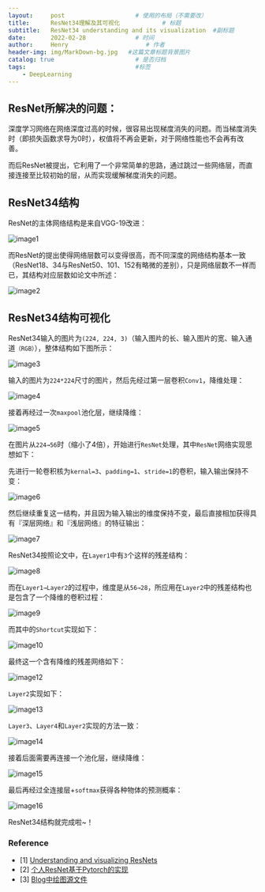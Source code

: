 ```yaml
---
layout:     post                    # 使用的布局（不需要改）
title:      ResNet34理解及其可视化            # 标题 
subtitle:   ResNet34 understanding and its visualization  #副标题
date:       2022-02-28              # 时间
author:     Henry                      # 作者
header-img: img/MarkDown-bg.jpg   #这篇文章标题背景图片
catalog: true                       # 是否归档
tags:                               #标签
    - DeepLearning
---
```


## ResNet所解决的问题：

深度学习网络在网络深度过高的时候，很容易出现梯度消失的问题。而当梯度消失时（即损失函数求导为0时），权值将不再会更新，对于网络性能也不会再有改善。

而后ResNet被提出，它利用了一个非常简单的思路，通过跳过一些网络层，而直接连接至比较初始的层，从而实现缓解梯度消失的问题。

## ResNet34结构

ResNet的主体网络结构是来自VGG-19改进：

![image1](https://tva1.sinaimg.cn/large/e6c9d24egy1gzt2z8rjc3j20u01v5thw.jpg)

而ResNet的提出使得网络层数可以变得很高，而不同深度的网络结构基本一致（ResNet18、34与ResNet50、101、152有略微的差别），只是网络层数不一样而已，其结构对应层数如论文中所述：

![image2](https://tva1.sinaimg.cn/large/e6c9d24egy1gzt2zd7520j21wh0u0qbs.jpg)

## ResNet34结构可视化

ResNet34输入的图片为`(224, 224, 3)`（输入图片的长、输入图片的宽、输入通道`（RGB）`），整体结构如下图所示：

![image3](https://tva1.sinaimg.cn/large/e6c9d24egy1gzt2zgy332j21e60u0wh4.jpg)

输入的图片为`224*224`尺寸的图片，然后先经过第一层卷积`Conv1`，降维处理：

![image4](https://tva1.sinaimg.cn/large/e6c9d24egy1gzt2zkt5gej21300u0wgx.jpg)

接着再经过一次`maxpool`池化层，继续降维：

![image5](https://tva1.sinaimg.cn/large/e6c9d24egy1gzt2zp7u53j21300u076q.jpg)

在图片从`224→56`时（缩小了4倍），开始进行`ResNet`处理，其中`ResNet`网络实现思想如下：

先进行一轮卷积核为`kernal=3`、`padding=1`、`stride=1`的卷积，输入输出保持不变：

![image6](https://tva1.sinaimg.cn/large/e6c9d24egy1gzt2zto4kjj216e0u0gob.jpg)

然后继续重复这一结构，并且因为输入输出的维度保持不变，最后直接相加获得具有『深层网络』和『浅层网络』的特征输出：

![image7](https://tva1.sinaimg.cn/large/e6c9d24egy1gzt2zxrm4ej21ew0u0dje.jpg)

ResNet34按照论文中，在`Layer1`中有`3`个这样的残差结构：

![image8](https://tva1.sinaimg.cn/large/e6c9d24egy1gzt303ernxj21rc0u0n40.jpg)

而在`Layer1→Layer2`的过程中，维度是从`56→28`，所应用在`Layer2`中的残差结构也是包含了一个降维的卷积过程：

![image9](https://tva1.sinaimg.cn/large/e6c9d24egy1gzt306jr20j21dw0u077j.jpg)

而其中的`Shortcut`实现如下：

![image10](https://tva1.sinaimg.cn/large/e6c9d24egy1gzt309bcfij21630u0add.jpg)

最终这一个含有降维的残差网络如下：

![image12](https://tva1.sinaimg.cn/large/e6c9d24egy1gzt30cua9hj21qi0u0tc3.jpg)

`Layer2`实现如下：

![image13](https://tva1.sinaimg.cn/large/e6c9d24egy1gzt30gmamij21kq0u00z9.jpg)

`Layer3`、`Layer4`和`Layer2`实现的方法一致：

![image14](https://tva1.sinaimg.cn/large/e6c9d24egy1gzt30ot1i1j21ty0lu43w.jpg)

接着后面需要再连接一个池化层，继续降维：

![image15](https://tva1.sinaimg.cn/large/e6c9d24egy1gzt30s966sj21bx0u00ur.jpg)

最后再经过全连接层+`softmax`获得各种物体的预测概率：

![image16](https://tva1.sinaimg.cn/large/e6c9d24egy1gzt30xo2cyj21800tiq61.jpg)

ResNet34结构就完成啦~！

### Reference
- [1] [Understanding and visualizing ResNets](https://towardsdatascience.com/understanding-and-visualizing-resnets-442284831be8)
- [2] [个人ResNet基于Pytorch的实现](https://arxiv.org/abs/1910.10750)
- [3] [Blog中绘图源文件](https://arxiv.org/abs/1901.02970)